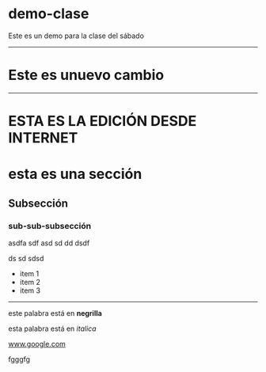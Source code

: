 # demo-clase
Este es un demo para la clase del sábado

----
# Este es unuevo cambio
-----

# ESTA ES LA EDICIÓN DESDE INTERNET

# esta es una sección

## Subsección

### sub-sub-subsección


asdfa sdf
asd
sd
dd
dsdf

ds
sd
sdsd


* item 1 
* item 2
* item 3 

---

este palabra está en **negrilla**

esta palabra está en *italica*

www.google.com

fgggfg
